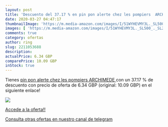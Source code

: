 ```yaml
---
layout: post
title: 'Descuento del 37.17 % en pin pon alerte chez les pompiers  ARCHIM'
date: 2020-03-27 04:47:17
thumbnailImage: 'https://m.media-amazon.com/images/I/51WYHEVMY3L._SL500_._SL200_.jpg'
images: [ 'https://m.media-amazon.com/images/I/51WYHEVMY3L._SL500_._SL200_.jpg' ]
comments: true
category: ofertas
author: ring
slug: 2211053688
description:
actualPrice: 6.34 GBP
comparePrice: 10.09 GBP
inStock: true
---
```


Tienes [pin pon alerte chez les pompiers  ARCHIMEDE ](https://www.amazon.com/dp/2211053688/?tag=redken08-20) con un 37.17 % de descuento con precio de oferta de 6.34 GBP (original: 10.09 GBP) en el siguiente enlace!

[![](https://m.media-amazon.com/images/I/51WYHEVMY3L._SL500_._SL200_.jpg)](https://www.amazon.com/dp/2211053688/?tag=redken08-20)

[Accede a la oferta!!](https://www.amazon.com/dp/2211053688/?tag=redken08-20)

[Consulta otras ofertas en nuestro canal de telegram](https://t.me/s/ofertas25)
